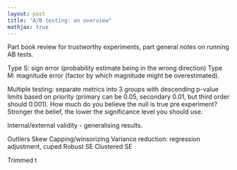```yaml
---
layout: post
title: "A/B testing: an overview"
mathjax: true
---
```



Part book review for trustworthy experiments, part general notes on running AB tests.

Type S: sign error (probability estimate being in the wrong direction)
Type M: magnitude error (factor by which magnitude might be overestimated).

Multiple testing: separate metrics into 3 groups with descending p-value limits based on priority (primary can be 0.05, secondary 0.01, but third order should 0.001). How much do you believe the null is true pre experiment? Stronger the belief, the lower the significance level you should use.

Internal/external validity - generalising results.

Outliers
Skew
Capping/winsorizing
Variance reduction: regression adjustment, cuped
Robust SE
Clustered SE


Trimmed t



